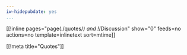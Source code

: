 ```yaml
---
iw-hidepubdate: yes
...
```


[[!inline pages="page(./quotes/*) and !*/Discussion" show="0" feeds=no actions=no template=inlinetext sort=mtime]]

[[!meta title="Quotes"]]
